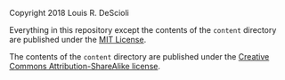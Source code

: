 Copyright 2018 Louis R. DeScioli

Everything in this repository except the contents of the `content` directory are published under the [MIT License](https://opensource.org/licenses/MIT).

The contents of the `content` directory are published under the [Creative Commons Attribution-ShareAlike license](https://creativecommons.org/licenses/by-sa/4.0/).
